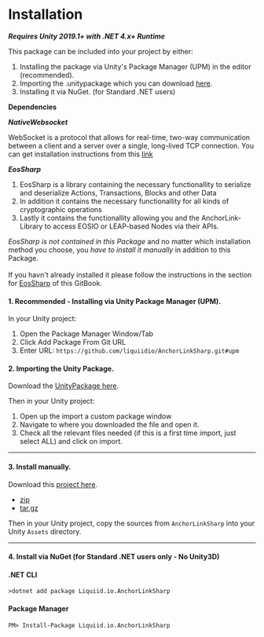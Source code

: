 # Installation

_**Requires Unity 2019.1+ with .NET 4.x+ Runtime**_

This package can be included into your project by either:

1. Installing the package via Unity's Package Manager (UPM) in the editor (recommended).
2. Importing the .unitypackage which you can download [here](https://github.com/liquiidio/AnchorLinkSharp-Private/releases/latest/download/anchorlinksharp.unitypackage).
3. Installing it via NuGet. (for Standard .NET users)

**Dependencies**

_**NativeWebsocket**_

WebSocket is a protocol that allows for real-time, two-way communication between a client and a server over a single, long-lived TCP connection. You can get installation instructions from this [link](https://github.com/endel/NativeWebSocket)

_**EosSharp**_

1. EosSharp is a library containing the necessary functionallity to serialize and deserialize Actions, Transactions, Blocks and other Data
2. In addition it contains the necessary functionallity for all kinds of cryptographic operations
3. Lastly it contains the functionallity allowing you and the AnchorLink-Library to access EOSIO or LEAP-based Nodes via their APIs.

_EosSharp is not contained in this Package_ and no matter which installation method you choose, you _have to install it manually_ in addition to this Package.\
\
If you havn't already installed it please follow the instructions in the section for [EosSharp](https://liquiidio.gitbook.io/unity-plugin-suite/v/eossharp/installation) of this GitBook.

#### 1. Recommended - Installing via Unity Package Manager (UPM).

In your Unity project:

1. Open the Package Manager Window/Tab
2. Click Add Package From Git URL
3. Enter URL: `https://github.com/liquiidio/AnchorLinkSharp.git#upm`

#### 2. Importing the Unity Package.

Download the [UnityPackage here](https://github.com/liquiidio/AnchorLinkSharp-Private/releases/latest/download/anchorlinksharp.unitypackage).

Then in your Unity project:

1. Open up the import a custom package window
2. Navigate to where you downloaded the file and open it.
3. Check all the relevant files needed (if this is a first time import, just select ALL) and click on import.

***

#### 3. Install manually.

Download this [project here](https://github.com/liquiidio/AnchorLinkSharp-Private/releases/latest).

* [zip](https://github.com/liquiidio/AnchorLinkSharp-Private/archive/refs/tags/1.0.19.zip)
* [tar.gz](https://github.com/liquiidio/AnchorLinkSharp-Private/archive/refs/tags/1.0.19.tar.gz)

Then in your Unity project, copy the sources from `AnchorLinkSharp` into your Unity `Assets` directory.

***

#### 4. Install via NuGet (for Standard .NET users only - No Unity3D)

#### .NET CLI

`>dotnet add package Liquiid.io.AnchorLinkSharp`

#### Package Manager

`PM> Install-Package Liquiid.io.AnchorLinkSharp`
